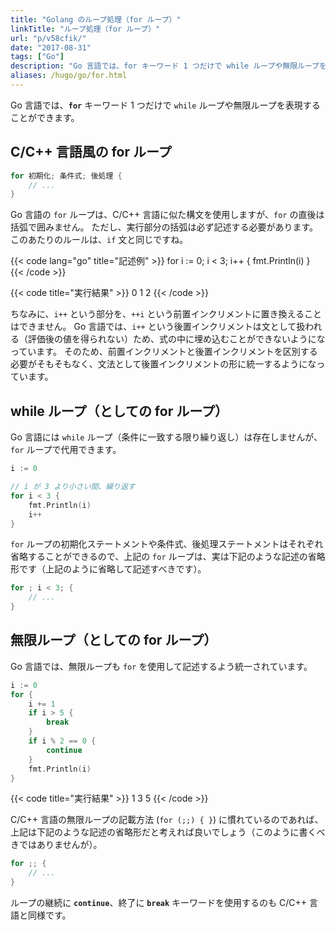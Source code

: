 ```yaml
---
title: "Golang のループ処理（for ループ）"
linkTitle: "ループ処理（for ループ）"
url: "p/v58cfik/"
date: "2017-08-31"
tags: ["Go"]
description: "Go 言語では、for キーワード 1 つだけで while ループや無限ループを表現することができます。"
aliases: /hugo/go/for.html
---
```


Go 言語では、__`for`__ キーワード 1 つだけで `while` ループや無限ループを表現することができます。

C/C++ 言語風の for ループ
----

```go
for 初期化; 条件式; 後処理 {
	// ...
}
```

Go 言語の `for` ループは、C/C++ 言語に似た構文を使用しますが、`for` の直後は括弧で囲みません。
ただし、実行部分の括弧は必ず記述する必要があります。
このあたりのルールは、`if` 文と同じですね。

{{< code lang="go" title="記述例" >}}
for i := 0; i < 3; i++ {
	fmt.Println(i)
}
{{< /code >}}

{{< code title="実行結果" >}}
0
1
2
{{< /code >}}

ちなみに、`i++` という部分を、`++i` という前置インクリメントに置き換えることはできません。
Go 言語では、`i++` という後置インクリメントは文として扱われる（評価後の値を得られない）ため、式の中に埋め込むことができないようになっています。
そのため、前置インクリメントと後置インクリメントを区別する必要がそもそもなく、文法として後置インクリメントの形に統一するようになっています。


while ループ（としての for ループ）
----

Go 言語には `while` ループ（条件に一致する限り繰り返し）は存在しませんが、`for` ループで代用できます。

```go
i := 0

// i が 3 より小さい間、繰り返す
for i < 3 {
	fmt.Println(i)
	i++
}
```

`for` ループの初期化ステートメントや条件式、後処理ステートメントはそれぞれ省略することができるので、上記の `for` ループは、実は下記のような記述の省略形です（上記のように省略して記述すべきです）。

```go
for ; i < 3; {
	// ...
}
```


無限ループ（としての for ループ）
----

Go 言語では、無限ループも `for` を使用して記述するよう統一されています。

```go
i := 0
for {
	i += 1
	if i > 5 {
		break
	}
	if i % 2 == 0 {
		continue
	}
	fmt.Println(i)
}
```

{{< code title="実行結果" >}}
1
3
5
{{< /code >}}

C/C++ 言語の無限ループの記載方法 (`for (;;) { }`) に慣れているのであれば、上記は下記のような記述の省略形だと考えれば良いでしょう（このように書くべきではありませんが）。

```go
for ;; {
	// ...
}
```

ループの継続に __`continue`__、終了に __`break`__ キーワードを使用するのも C/C++ 言語と同様です。

